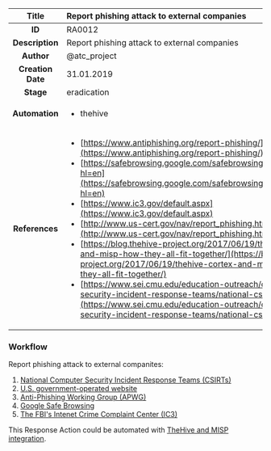 | Title                       | Report phishing attack to external companies         |
|:---------------------------:|:--------------------|
| **ID**                      | RA0012            |
| **Description**             | Report phishing attack to external companies   |
| **Author**                  | @atc_project        |
| **Creation Date**           | 31.01.2019 |
| **Stage**                   | eradication         |
| **Automation** |<ul><li>thehive</li></ul>|
| **References** |<ul><li>[https://www.antiphishing.org/report-phishing/](https://www.antiphishing.org/report-phishing/)</li><li>[https://safebrowsing.google.com/safebrowsing/report_phish/?hl=en](https://safebrowsing.google.com/safebrowsing/report_phish/?hl=en)</li><li>[https://www.ic3.gov/default.aspx](https://www.ic3.gov/default.aspx)</li><li>[http://www.us-cert.gov/nav/report_phishing.html](http://www.us-cert.gov/nav/report_phishing.html)</li><li>[https://blog.thehive-project.org/2017/06/19/thehive-cortex-and-misp-how-they-all-fit-together/](https://blog.thehive-project.org/2017/06/19/thehive-cortex-and-misp-how-they-all-fit-together/)</li><li>[https://www.sei.cmu.edu/education-outreach/computer-security-incident-response-teams/national-csirts/](https://www.sei.cmu.edu/education-outreach/computer-security-incident-response-teams/national-csirts/)</li></ul>|

### Workflow

Report phishing attack to external companites:

1. [National Computer Security Incident Response Teams (CSIRTs)](https://www.sei.cmu.edu/education-outreach/computer-security-incident-response-teams/national-csirts/)
2. [U.S. government-operated website](http://www.us-cert.gov/nav/report_phishing.html)
3. [Anti-Phishing Working Group (APWG)](http://antiphishing.org/report-phishing/)
4. [Google Safe Browsing](https://safebrowsing.google.com/safebrowsing/report_phish/?hl=en)
5. [The FBI's Intenet Crime Complaint Center (IC3)](https://www.ic3.gov/default.aspx)

This Response Action could be automated with [TheHive and MISP integration](https://blog.thehive-project.org/2017/06/19/thehive-cortex-and-misp-how-they-all-fit-together/).
